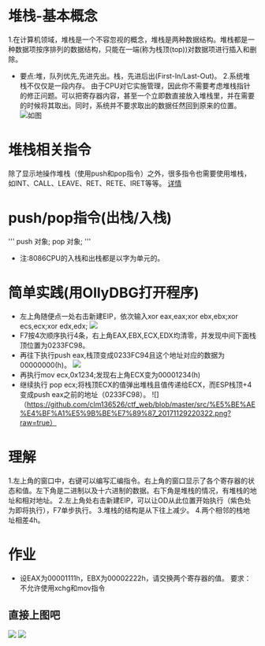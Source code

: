 # 堆栈-基本概念
1.在计算机领域，堆栈是一个不容忽视的概念，堆栈是两种数据结构。堆栈都是一种数据项按序排列的数据结构，只能在一端(称为栈顶(top))对数据项进行插入和删除。
- 要点:堆，队列优先,先进先出。栈，先进后出(First-In/Last-Out)。
2.系统堆栈不仅仅是一段内存。 由于CPU对它实施管理，因此你不需要考虑堆栈指针的修正问题。可以把寄存器内容，甚至一个立即数直接放入堆栈里，并在需要的时候将其取出。同时，系统并不要求取出的数据任然回到原来的位置。
![如图](https://github.com/DigBullTech-Michael/ctf_re/raw/master/src/4th_1.png)

# 堆栈相关指令
除了显示地操作堆栈（使用push和pop指令）之外，很多指令也需要使用堆栈，如INT、CALL、LEAVE、RET、RETE、IRET等等。
[详情](https://wenku.baidu.com/view/57ce9e1352d380eb62946da3.html)

# push/pop指令(出栈/入栈)

'''
push 对象;
pop  对象;
'''
- 注:8086CPU的入栈和出栈都是以字为单元的。

# 简单实践(用OllyDBG打开程序)
- 左上角随便点一处右击新建EIP，依次输入xor eax,eax;xor ebx,ebx;xor ecs,ecx;xor edx,edx;
![](https://github.com/clm136526/ctf_web/blob/master/src/%E5%BE%AE%E4%BF%A1%E5%9B%BE%E7%89%87_20171129220313.png?raw=true)
- F7按4次顺序执行4条，右上角EAX,EBX,ECX,EDX均清零，并发现中间下面栈顶位置为0233FC98。
- 再往下执行push eax,栈顶变成0233FC94且这个地址对应的数据为00000000(h)。
![](https://github.com/clm136526/ctf_web/blob/master/src/%E5%BE%AE%E4%BF%A1%E5%9B%BE%E7%89%87_20171129220316.png?raw=true)
- 再执行mov ecx,0x1234;发现右上角ECX变为00001234(h)
- 继续执行 pop ecx;将栈顶ECX的值弹出堆栈且值传递给ECX，而ESP栈顶+4变成push eax之前的地址（0233FC98）。
![]（https://github.com/clm136526/ctf_web/blob/master/src/%E5%BE%AE%E4%BF%A1%E5%9B%BE%E7%89%87_20171129220322.png?raw=true）

# 理解
1.左上角的窗口中，右键可以编写汇编指令。右上角的窗口显示了各个寄存器的状态和值。左下角是二进制以及十六进制的数据。右下角是堆栈的情况，有堆栈的地址和相对地址。
2.左上角处右击新建EIP，可以让OD从此位置开始执行（紫色处为即将执行），F7单步执行。
3.堆栈的结构是从下往上减少。
4.两个相邻的栈地址相差4h。

# 作业
- 设EAX为00001111h，EBX为00002222h，请交换两个寄存器的值。 要求：不允许使用xchg和mov指令
## 直接上图吧
![](https://github.com/clm136526/ctf_web/blob/master/src/%E5%BE%AE%E4%BF%A1%E5%9B%BE%E7%89%87_20171129225927.png?raw=true)
![](https://github.com/clm136526/ctf_web/blob/master/src/%E5%BE%AE%E4%BF%A1%E5%9B%BE%E7%89%87_20171129225930.png?raw=true)
